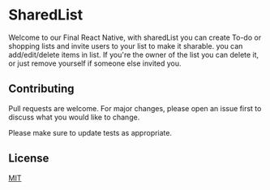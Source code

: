 # SharedList

Welcome to our Final React Native, with sharedList you can create To-do or shopping lists and invite users
to your list to make it sharable.
you can add/edit/delete items in list. If you're the owner of the list you can delete it, or just remove yourself
if someone else invited you.


## Contributing
Pull requests are welcome. For major changes, please open an issue first to discuss what you would like to change.

Please make sure to update tests as appropriate.

## License
[MIT](https://choosealicense.com/licenses/mit/)
